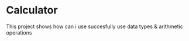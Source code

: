 # Calculator
This project shows how can i use succesfully use data types &amp; arithmetic operations 
